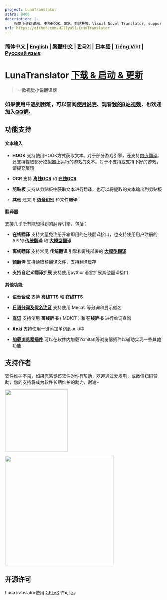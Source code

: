 ```yaml
---
project: LunaTranslator
stars: 8406
description: |-
    视觉小说翻译器，支持HOOK、OCR、剪贴板等。Visual Novel Translator, support HOOK / OCR / Clipboard
url: https://github.com/HIllya51/LunaTranslator
---
```


### 简体中文  | [English](README_en.md) | [繁體中文](README_cht.md) | [한국어](README_ko.md) | [日本語](README_ja.md) | [Tiếng Việt](README_vi.md) | [Русский язык](README_ru.md)

# LunaTranslator [下载 & 启动 & 更新](https://docs.lunatranslator.org/zh/README.html)

> **一款视觉小说翻译器**

### 如果使用中遇到困难，可以查阅[使用说明](https://docs.lunatranslator.org/zh)、观看[我的B站视频](https://space.bilibili.com/592120404/video)，也欢迎加入[QQ群](https://qm.qq.com/q/I5rr3uEpi2)。

## 功能支持

#### 文本输入

- **HOOK** 支持使用HOOK方式获取文本。对于部分游戏引擎，还支持[内嵌翻译](https://docs.lunatranslator.org/zh/embedtranslate.html)。还支持提取部分[模拟器](https://docs.lunatranslator.org/zh/emugames.html)上运行的游戏的文本。对于不支持或支持不好的游戏，请[提交反馈](https://github.com/HIllya51/LunaTranslator/issues/new?assignees=&labels=enhancement&projects=&template=01_game_request.yaml)

- **OCR** 支持 **[离线OCR](https://docs.lunatranslator.org/zh/useapis/ocrapi.html)** 和 **[在线OCR](https://docs.lunatranslator.org/zh/useapis/ocrapi.html)** 

- **剪贴板** 支持从剪贴板中获取文本进行翻译，也可以将提取的文本输出到剪贴板

- **其他** 还支持 **[语音识别](https://docs.lunatranslator.org/zh/sr.html)** 和**文件翻译**

#### 翻译器

支持几乎所有能想得到的翻译引擎，包括： 

- **在线翻译** 支持大量免注册开箱即用的在线翻译接口，也支持使用用户注册的API的 **[传统翻译](https://docs.lunatranslator.org/zh/useapis/tsapi.html)** 和 **[大模型翻译](https://docs.lunatranslator.org/zh/guochandamoxing.html)** 

- **离线翻译** 支持常见 **传统翻译** 引擎和离线部署的 **[大模型翻译](https://docs.lunatranslator.org/zh/offlinellm.html)**

- **预翻译** 支持读取预翻译文件，支持翻译缓存

- **支持自定义翻译扩展** 支持使用python语言扩展其他翻译接口

#### 其他功能

- **[语音合成](https://docs.lunatranslator.org/zh/ttsengines.html)** 支持 **离线TTS** 和 **在线TTS**

- **[日语分词及假名注音](https://docs.lunatranslator.org/zh/qa1.html)** 支持使用 Mecab 等分词和显示假名

- **[查词](https://docs.lunatranslator.org/zh/internaldict.html)** 支持使用 **离线辞书** ( MDICT ) 和 **在线辞书** 进行单词查询

- **[Anki](https://docs.lunatranslator.org/zh/qa2.html)** 支持使用一键添加单词到anki中

- **[加载浏览器插件](https://docs.lunatranslator.org/zh/yomitan.html)** 可以在软件内加载Yomitan等浏览器插件以辅助实现一些其他功能

## 支持作者

软件维护不易，如果您感觉该软件对你有帮助，欢迎通过[爱发电](https://afdian.com/a/HIllya51)，或微信扫码赞助，您的支持将成为软件长期维护的助力，谢谢~

<a href="https://afdian.com/a/HIllya51"><img width="200" src="https://pic1.afdiancdn.com/static/img/welcome/button-sponsorme.png" alt=""></a>

<img src='../src/files/static/zan.jpg' style="height: 350px !important;">

## 开源许可

LunaTranslator使用 [GPLv3](../LICENSE) 许可证。

